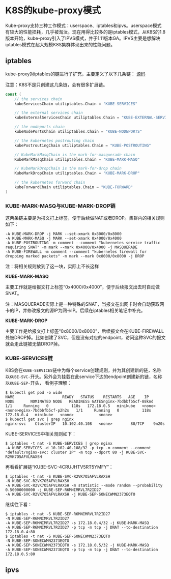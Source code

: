 # K8S的kube-proxy模式 #

Kube-proxy支持三种工作模式：userspace、iptables和ipvs。userspace模式有较大的性能损耗，几乎被淘汰。现在用得比较多的是iptables模式，从K8S的1.8版本开始，kube-proxy引入了IPVS模式，并于1.11版本GA。IPVS主要是想解决iptables模式在超大规模K8S集群体现出来的性能问题。

## iptables ##

kube-proxy对iptables的链进行了扩充，主要定义了以下几条链： [源码](https://github.com/kubernetes/kubernetes/blob/master/pkg/proxy/iptables/proxier.go)

注意：K8S不是只创建这几条链，会有很多扩展链。

```go
const (
	// the services chain
	kubeServicesChain utiliptables.Chain = "KUBE-SERVICES"

	// the external services chain
	kubeExternalServicesChain utiliptables.Chain = "KUBE-EXTERNAL-SERVICES"

	// the nodeports chain
	kubeNodePortsChain utiliptables.Chain = "KUBE-NODEPORTS"

	// the kubernetes postrouting chain
	kubePostroutingChain utiliptables.Chain = "KUBE-POSTROUTING"

	// KubeMarkMasqChain is the mark-for-masquerade chain
	KubeMarkMasqChain utiliptables.Chain = "KUBE-MARK-MASQ"

	// KubeMarkDropChain is the mark-for-drop chain
	KubeMarkDropChain utiliptables.Chain = "KUBE-MARK-DROP"

	// the kubernetes forward chain
	kubeForwardChain utiliptables.Chain = "KUBE-FORWARD"
)
```

### KUBE-MARK-MASQ与KUBE-MARK-DROP链 ###

这两条链主要是为报文打上标签，便于后续做NAT或者DROP。集群内的相关规则如下：

```shell
-A KUBE-MARK-DROP -j MARK --set-xmark 0x8000/0x8000
-A KUBE-MARK-MASQ -j MARK --set-xmark 0x4000/0x4000
-A KUBE-POSTROUTING -m comment --comment "kubernetes service traffic requiring SNAT" -m mark --mark 0x4000/0x4000 -j MASQUERADE
-A KUBE-FIREWALL -m comment --comment "kubernetes firewall for dropping marked packets" -m mark --mark 0x8000/0x8000 -j DROP
```

注：将相关规则放到了这一块，实际上不长这样

**KUBE-MARK-MASQ**

主要工作就是给报文打上标签“0x4000/0x4000”，便于后续报文出去时自动做SNAT。

注：MASQUERADE实际上是一种特殊的SNAT，当报文在出网卡时会自动获取网卡的IP，并修改报文的源IP为网卡IP。后续在iptables相关笔记中补充。

**KUBE-MARK-DROP**

主要工作是给报文打上标签“0x8000/0x8000”，后续报文会在KUBE-FIREWALL处被DROP掉。比如创建了SVC，但是没有对应的endpoint，访问这种SVC的报文就会走此链被无情DROP掉。


### KUBE-SERVICES链 ####

K8S会在`KUBE-SERVICES`链中为每个service创建规则，并为其创建新的链，名称以`KUBE-SVC-`开头。另外会为挂载在此service下边的endpoint创建新的链，名称以`KUBE-SEP-`开头， 看例子理解：

```shell
$ kubectl get pod -o wide
NAME                     READY   STATUS    RESTARTS   AGE    IP           NODE       NOMINATED NODE   READINESS GATESnginx-7bdbbfb5cf-88knd   1/1     Running   0          118s   172.18.0.5   minikube   <none>           <none>nginx-7bdbbfb5cf-p2h2s   1/1     Running   0          118s   172.18.0.4   minikube   <none>           <none>
$ kubectl get svc | grep nginx
nginx-svc    ClusterIP   10.102.40.108   <none>        80/TCP    9m20s
```

KUBE-SERVICES中相关规则如下：

```shell
$ iptables -t nat -S KUBE-SERVICES | grep nginx
-A KUBE-SERVICES -d 10.102.40.108/32 -p tcp -m comment --comment "default/nginx-svc: cluster IP" -m tcp --dport 80 -j KUBE-SVC-R2VK7O5AFVLRAXSH
```

再看看扩展链“KUBE-SVC-4CRUJHTV5RT5YMFY”：

```shell
$ iptables -t nat -S KUBE-SVC-R2VK7O5AFVLRAXSH
-N KUBE-SVC-R2VK7O5AFVLRAXSH
-A KUBE-SVC-R2VK7O5AFVLRAXSH -m statistic --mode random --probability 0.50000000000 -j KUBE-SEP-R6MNIMRVL7R2ID27
-A KUBE-SVC-R2VK7O5AFVLRAXSH -j KUBE-SEP-SONECWMN2373EQTO
```

继续往下看：

```
$ iptables -t nat -S KUBE-SEP-R6MNIMRVL7R2ID27
-N KUBE-SEP-R6MNIMRVL7R2ID27
-A KUBE-SEP-R6MNIMRVL7R2ID27 -s 172.18.0.4/32 -j KUBE-MARK-MASQ
-A KUBE-SEP-R6MNIMRVL7R2ID27 -p tcp -m tcp -j DNAT --to-destination 172.18.0.4:80
$ iptables -t nat -S KUBE-SEP-SONECWMN2373EQTO
-N KUBE-SEP-SONECWMN2373EQTO
-A KUBE-SEP-SONECWMN2373EQTO -s 172.18.0.5/32 -j KUBE-MARK-MASQ
-A KUBE-SEP-SONECWMN2373EQTO -p tcp -m tcp -j DNAT --to-destination 172.18.0.5:80
```


## ipvs ##